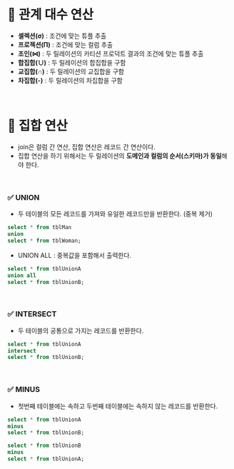 # 📌 관계 대수 연산
- **셀렉션(σ)** : 조건에 맞는 튜플 추출
- **프로젝션(Π)** : 조건에 맞는 컬럼 추출 
- **조인(⋈)** : 두 릴레이션의 카티션 프로덕트 결과의 조건에 맞는 튜플 추출
- **합집합(∪)** : 두 릴레이션의 합집합을 구함
- **교집합(∩)** : 두 릴레이션의 교집합을 구함
- **차집합(-)** : 두 릴레이션의 차집합을 구함

<br>

# 📌 집합 연산
- join은 컬럼 간 연산, 집합 연산은 레코드 간 연산이다.
- 집합 연산을 하기 위해서는 두 릴레이션의 **도메인과 컬럼의 순서(스키마)가 동일**해야 한다.


<br>

### ✅ UNION
- 두 테이블의 모든 레코드를 가져와 유일한 레코드만을 반환한다. (중복 제거)
```sql
select * from tblMan
union
select * from tblWoman;
```
- UNION ALL : 중복값을 포함해서 출력한다.
```sql
select * from tblUnionA
union all
select * from tblUnionB;
```

<br>

### ✅ INTERSECT
- 두 테이블의 공통으로 가지는 레코드를 반환한다.
```sql
select * from tblUnionA
intersect
select * from tblUnionB;
```

<br>

### ✅ MINUS
- 첫번째 테이블에는 속하고 두번째 테이블에는 속하지 않는 레코드를 반환한다.
```sql
select * from tblUnionA
minus
select * from tblUnionB;

select * from tblUnionB
minus
select * from tblUnionA;
```
